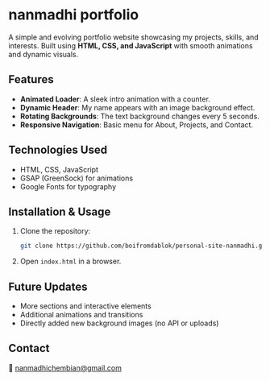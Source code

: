 # nanmadhi portfolio

A simple and evolving portfolio website showcasing my projects, skills, and interests. Built using **HTML, CSS, and JavaScript** with smooth animations and dynamic visuals.

## Features

- **Animated Loader**: A sleek intro animation with a counter.
- **Dynamic Header**: My name appears with an image background effect.
- **Rotating Backgrounds**: The text background changes every 5 seconds.
- **Responsive Navigation**: Basic menu for About, Projects, and Contact.

## Technologies Used

- HTML, CSS, JavaScript
- GSAP (GreenSock) for animations
- Google Fonts for typography

## Installation & Usage

1. Clone the repository:
   ```sh
   git clone https://github.com/boifromdablok/personal-site-nanmadhi.git
   ```
2. Open `index.html` in a browser.

## Future Updates

- More sections and interactive elements
- Additional animations and transitions
- Directly added new background images (no API or uploads)

## Contact

📧 nanmadhichembian@gmail.com

